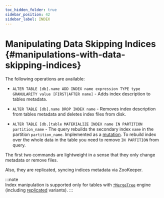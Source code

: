 ```yaml
---
toc_hidden_folder: true
sidebar_position: 42
sidebar_label: INDEX
---
```


# Manipulating Data Skipping Indices {#manipulations-with-data-skipping-indices}

The following operations are available:

-   `ALTER TABLE [db].name ADD INDEX name expression TYPE type GRANULARITY value [FIRST|AFTER name]` - Adds index description to tables metadata.

-   `ALTER TABLE [db].name DROP INDEX name` - Removes index description from tables metadata and deletes index files from disk.

-   `ALTER TABLE [db.]table MATERIALIZE INDEX name IN PARTITION partition_name` - The query rebuilds the secondary index `name` in the partition `partition_name`. Implemented as a [mutation](../../../../sql-reference/statements/alter/index.md#mutations). To rebuild index over the whole data in the table you need to remove `IN PARTITION` from query.

The first two commands are lightweight in a sense that they only change metadata or remove files.

Also, they are replicated, syncing indices metadata via ZooKeeper.

:::note    
Index manipulation is supported only for tables with [`*MergeTree`](../../../../engines/table-engines/mergetree-family/mergetree.md) engine (including [replicated](../../../../engines/table-engines/mergetree-family/replication.md) variants).
:::